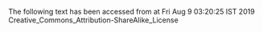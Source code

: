 The following text has been accessed from at Fri Aug 9 03:20:25 IST 2019
Creative_Commons_Attribution-ShareAlike_License

